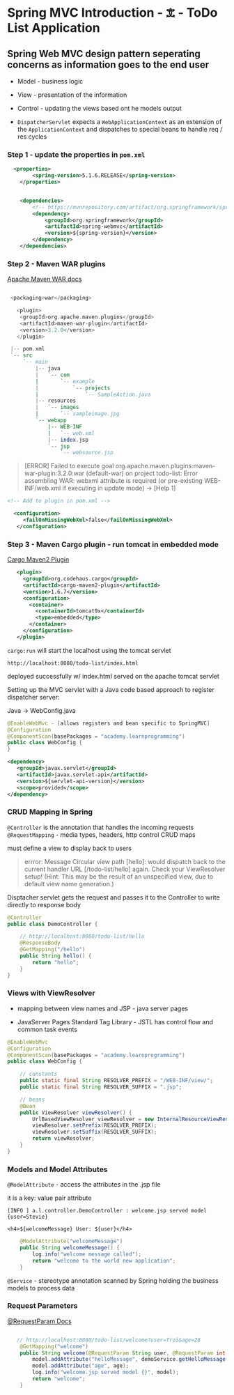 # Spring MVC Introduction - 𖠊 - ToDo List Application

## Spring Web MVC design pattern seperating concerns as information goes to the end user

* Model - business logic

* View - presentation of the information

* Control - updating the views based ont he models output

* `DispatcherServlet` expects a `WebApplicationContext` as an extension of the `ApplicationContext` and dispatches to special beans to handle req / res cycles

### Step 1 - update the properties in `pom.xml`

```xml
  <properties>
        <spring-version>5.1.6.RELEASE</spring-version>
    </properties>


    <dependencies>
        <!-- https://mvnrepository.com/artifact/org.springframework/spring-webmvc -->
        <dependency>
            <groupId>org.springframework</groupId>
            <artifactId>spring-webmvc</artifactId>
            <version>${spring-version}</version>
        </dependency>
    </dependencies>
```
### Step 2 - Maven WAR plugins

[Apache Maven WAR docs](https://maven.apache.org/plugins/maven-war-plugin/)

```haskell

 <packaging>war</packaging>

   <plugin>
    <groupId>org.apache.maven.plugins</groupId>
    <artifactId>maven-war-plugin</artifactId>
    <version>3.2.0</version>
   </plugin>

 |-- pom.xml
 `-- src
     `-- main
         |-- java
         |   `-- com
         |       `-- example
         |           `-- projects
         |               `-- SampleAction.java
         |-- resources
         |   `-- images
         |       `-- sampleimage.jpg
         `-- webapp
             |-- WEB-INF
             |   `-- web.xml
             |-- index.jsp
             `-- jsp
                 `-- websource.jsp
```

> [ERROR] Failed to execute goal org.apache.maven.plugins:maven-war-plugin:3.2.0:war (default-war) on project todo-list: Error assembling WAR: webxml attribute is required (or pre-existing WEB-INF/web.xml if executing in update mode) -> [Help 1]

```xml
<!-- Add to plugin in pom.xml -->

  <configuration>
     <failOnMissingWebXml>false</failOnMissingWebXml>
   </configuration>
```

### Step 3 - Maven Cargo plugin - run tomcat in embedded mode

[Cargo Maven2 Plugin](https://codehaus-cargo.github.io/cargo/Home.html)

```xml
   <plugin>
     <groupId>org.codehaus.cargo</groupId>
     <artifactId>cargo-maven2-plugin</artifactId>
     <version>1.6.7</version>
     <configuration>
       <container>
         <containerId>tomcat9x</containerId>
         <type>embedded</type>
       </container>
     </configuration>
   </plugin>
```

`cargo:run` will start the localhost using the tomcat servlet

`http://localhost:8080/todo-list/index.html`

deployed successfully w/ index.html served on the apache tomcat servlet

Setting up the MVC servlet with a Java code based approach to register dispatcher server:

Java -> WebConfig.java

```java
@EnableWebMvc - [allows registers and bean specific to SpringMVC]
@Configuration
@ComponentScan(basePackages = "academy.learnprogramming")
public class WebConfig {
}
```

```xml
<dependency>
   <groupId>javax.servlet</groupId>
   <artifactId>javax.servlet-api</artifactId>
   <version>${servlet-api-version}</version>
   <scope>provided</scope>
</dependency>
```

### CRUD Mapping in Spring

`@Controller` is the annotation that handles the incoming requests
`@RequestMapping` - media types, headers, http control CRUD maps

must define a view to display back to users 

> errror: Message Circular view path [hello]: would dispatch back to the current handler URL [/todo-list/hello] again. Check your ViewResolver setup! (Hint: This may be the result of an unspecified view, due to default view name generation.)

Disptacher servlet gets the request and passes it to the Controller to write directly to response body

```java
@Controller
public class DemoController {

    // http://localhost:8080/todo-list/hello
    @ResponseBody
    @GetMapping("/hello")
    public String hello() {
        return "hello";
    }
}
```

### Views with ViewResolver

* mapping between view names and JSP - java server pages

* JavaServer Pages Standard Tag Library - JSTL has control flow and common task events

```java
@EnableWebMvc
@Configuration
@ComponentScan(basePackages = "academy.learnprogramming")
public class WebConfig {

    // constants
    public static final String RESOLVER_PREFIX = "/WEB-INF/view/";
    public static final String RESOLVER_SUFFIX = ".jsp";

    // beans
    @Bean
    public ViewResolver viewResolver() {
        UrlBasedViewResolver viewResolver = new InternalResourceViewResolver();
        viewResolver.setPrefix(RESOLVER_PREFIX);
        viewResolver.setSuffix(RESOLVER_SUFFIX);
        return viewResolver;
    }
}
```

### Models and Model Attributes

`@ModelAttribute` - access the attributes in the .jsp file

it is a key: value pair attribute 

`[INFO ] a.l.controller.DemoController : welcome.jsp served model {user=Stevie}`

`<h4>${welcomeMessage} User: ${user}</h4>`

```java
    @ModelAttribute("welcomeMessage")
    public String welcomeMessage() {
        log.info("welcome message called");
        return "welcome to the world new application";
    }
```

`@Service` - stereotype annotation scanned by Spring holding the business models to process data

### Request Parameters

[@RequestParam Docs](https://www.baeldung.com/spring-request-param)

```java

   // http://localhost:8080/todo-list/welcome?user=Troi&age=28
    @GetMapping("welcome")
    public String welcome(@RequestParam String user, @RequestParam int age, Model model) {
        model.addAttribute("helloMessage", demoService.getHelloMessage(user));
        model.addAttribute("age", age);
        log.info("welcome.jsp served model {}", model);
        return "welcome";
    }
```



